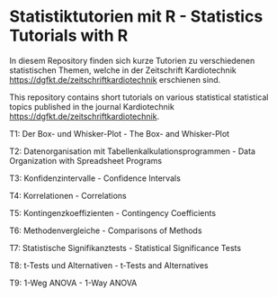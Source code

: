 # Statistiktutorien mit R - Statistics Tutorials with R

In diesem Repository finden sich kurze Tutorien zu verschiedenen 
statistischen Themen, welche in der Zeitschrift Kardiotechnik
<https://dgfkt.de/zeitschriftkardiotechnik> erschienen sind.

This repository contains short tutorials on various statistical 
statistical topics published in the journal Kardiotechnik
<https://dgfkt.de/zeitschriftkardiotechnik>.



T1: Der Box- und Whisker-Plot - The Box- and Whisker-Plot

T2: Datenorganisation mit Tabellenkalkulationsprogrammen - Data Organization with Spreadsheet Programs 

T3: Konfidenzintervalle - Confidence Intervals

T4: Korrelationen - Correlations

T5: Kontingenzkoeffizienten - Contingency Coefficients

T6: Methodenvergleiche - Comparisons of Methods

T7: Statistische Signifikanztests - Statistical Significance Tests

T8: t-Tests und Alternativen - t-Tests and Alternatives

T9: 1-Weg ANOVA - 1-Way ANOVA

